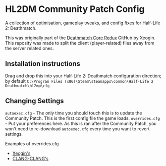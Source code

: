 # HL2DM Community Patch Config
A collection of optimisation, gameplay tweaks, and config fixes for Half-Life 2: Deathmatch. 

This was originally part of the [Deathmatch Core Redux](https://github.com/Xeogin/xeogin.github.io) GitHub by Xeogin. This reposity was made to split the client (player-related) files away from the server related ones.

## Installation instructions
Drag and drop this into your Half-Life 2: Deathmatch configuration direction; by default `C:\Program Files (x86)\Steam\steamapps\common\Half-Life 2 Deathmatch\hl2mp\cfg`

## Changing Settings
`autoexec.cfg` - The only time you should touch this is to update the Community Patch. This is the first config file the game loads. 
`overrides.cfg` - Put your preferences here. As this is ran after the Community Patch, you won't need to re-download `autoexec.cfg` every time you want to revert settings.

Examples of overrides.cfg
* [Xeogin's](https://github.com/Xeogin/xeogin.github.io/blob/master/overrides.cfg)
* [CLANG-CLANG's](https://github.com/ClangClangBattarang/ClangClang-HL2DM-Config/blob/main/Half-Life%202%20Deathmatch/hl2mp/cfg/overrides.cfg)

